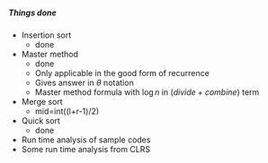 ##### Things done
  * Insertion sort
    * done
  * Master method
    * done
    * Only applicable in the good form of recurrence
    * Gives answer in $\theta$ notation
    * Master method formula with $\log n$ in $(divide+combine)$ term
  * Merge sort
    * mid=int((l+r-1)/2)
  * Quick sort
    * done
  * Run time analysis of sample codes
  * Some run time analysis from CLRS
